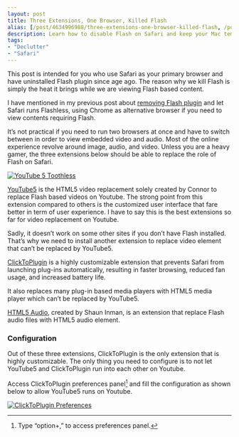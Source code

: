 ```yaml
---
layout: post
title: Three Extensions, One Browser, Killed Flash
alias: [/post/4634996988/three-extensions-one-browser-killed-flash, /post/4634996988/]
description: Learn how to disable Flash on Safari and keep your Mac temperature low with these three extensions.
tags:
- "Declutter"
- "Safari"
---
```

This post is intended for you who use Safari as your primary browser and have uninstalled Flash plugin since age ago. The reason why we kill Flash is simply the heat it brings while we are viewing Flash based content.

<!--more-->

I have mentioned in my previous post about [removing Flash plugin][1] and let Safari runs Flashless, using Chrome as alternative browser if you need to view contents requiring Flash.

It&#8217;s not practical if you need to run two browsers at once and have to switch between in order to view embedded video and audio. Most of the online experience revolve around image, audio, and video. Unless you are a heavy gamer, the three extensions below should be able to replace the role of Flash on Safari.

[ ![YouTube 5 Toothless][img1] ](http://images.sayzlim.net/2011/04/flashless_youtube5.jpg "YouTube 5 Toothless")

[img1]: http://images.sayzlim.net/2011/04/flashless_youtube5.jpg "YouTube 5 Toothless"

[YouTube5][2] is the HTML5 video replacement solely created by Connor to replace Flash based videos on Youtube. The strong point from this extension compared to others is the customized user interface that fare better in term of user experience. I have to say this is the best extensions so far for video replacement on Youtube.

Sadly, it doesn&#8217;t work on some other sites if you don&#8217;t have Flash installed. That&#8217;s why we need to install another extension to replace video element that can&#8217;t be replaced by YouTube5.

[ClickToPlugin][3] is a highly customizable extension that prevents Safari from launching plug-ins automatically, resulting in faster browsing, reduced fan usage, and increased battery life.

It also replaces many plug-in based media players with HTML5 media player which can&#8217;t be replaced by YouTube5.

[HTML5 Audio][4], created by Shaun Inman, is an extension that replace Flash audio files with HTML5 audio element.

### Configuration

Out of these three extensions, ClickToPlugin is the only extension that is highly customizable. The only thing you need to configure is to not let YouTube5 and ClickToPlugin run into each other on Youtube.

Access ClickToPlugin preferences panel[^1] and fill the configuration as shown below to allow YouTube5 runs on Youtube.

[ ![ClickToPlugin Preferences][img3] ](http://images.sayzlim.net/2011/04/flashless_clicktoplugin.jpg "ClickToPlugin Preferences")

[img3]: http://images.sayzlim.net/2011/04/flashless_clicktoplugin.jpg "ClickToPlugin Preferences"

[^1]: Type “option+,” to access preferences panel.

[1]: http://sayzlim.net/simple-applications-of-mine "Simple Applications of Mine | Sayz Lim"
[2]: http://www.verticalforest.com/youtube5-extension/ "Vertical Forest :: YouTube5"
[3]: http://hoyois.github.io/safariextensions/clicktoplugin/ "ClickToPlugin &amp; ClickToFlash Safari extensions - Marc Hoyois"
[4]: http://www.shauninman.com/archive/2010/11/05/html5audio_safari_extension "HTML5 Audio Safari Extension // ShaunInman.com"